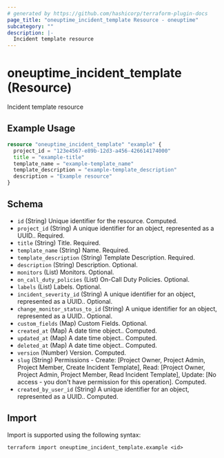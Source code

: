```yaml
---
# generated by https://github.com/hashicorp/terraform-plugin-docs
page_title: "oneuptime_incident_template Resource - oneuptime"
subcategory: ""
description: |-
  Incident template resource
---
```


# oneuptime_incident_template (Resource)

Incident template resource

## Example Usage

```terraform
resource "oneuptime_incident_template" "example" {
  project_id = "123e4567-e89b-12d3-a456-426614174000"
  title = "example-title"
  template_name = "example-template_name"
  template_description = "example-template_description"
  description = "Example resource"
}
```

## Schema

- `id` (String) Unique identifier for the resource. Computed.
- `project_id` (String) A unique identifier for an object, represented as a UUID.. Required.
- `title` (String) Title. Required.
- `template_name` (String) Name. Required.
- `template_description` (String) Template Description. Required.
- `description` (String) Description. Optional.
- `monitors` (List) Monitors. Optional.
- `on_call_duty_policies` (List) On-Call Duty Policies. Optional.
- `labels` (List) Labels. Optional.
- `incident_severity_id` (String) A unique identifier for an object, represented as a UUID.. Optional.
- `change_monitor_status_to_id` (String) A unique identifier for an object, represented as a UUID.. Optional.
- `custom_fields` (Map) Custom Fields. Optional.
- `created_at` (Map) A date time object.. Computed.
- `updated_at` (Map) A date time object.. Computed.
- `deleted_at` (Map) A date time object.. Computed.
- `version` (Number) Version. Computed.
- `slug` (String) Permissions - Create: [Project Owner, Project Admin, Project Member, Create Incident Template], Read: [Project Owner, Project Admin, Project Member, Read Incident Template], Update: [No access - you don't have permission for this operation]. Computed.
- `created_by_user_id` (String) A unique identifier for an object, represented as a UUID.. Computed.

## Import

Import is supported using the following syntax:

```shell
terraform import oneuptime_incident_template.example <id>
```
